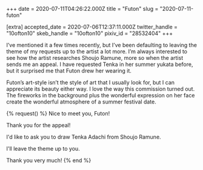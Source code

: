 +++
date = 2020-07-11T04:26:22.000Z
title = "Futon"
slug = "2020-07-11-futon"

[extra]
accepted_date = 2020-07-06T12:37:11.000Z
twitter_handle = "10ofton10"
skeb_handle = "10ofton10"
pixiv_id = "28532404"
+++

I’ve mentioned it a few times recently, but I’ve been defaulting to leaving the theme of my requests up to the artist a lot more. I’m always interested to see how the artist researches Shoujo Ramune, more so when the artist sends me an appeal. I have requested Tenka in her summer yukata before, but it surprised me that Futon drew her wearing it.

Futon’s art-style isn’t the style of art that I usually look for, but I can appreciate its beauty either way. I love the way this commission turned out. The fireworks in the background plus the wonderful expression on her face create the wonderful atmosphere of a summer festival date.

{% request() %}
Nice to meet you, Futon!

Thank you for the appeal!

I'd like to ask you to draw Tenka Adachi from Shoujo Ramune.

I'll leave the theme up to you.

Thank you very much!
{% end %}